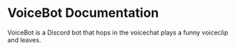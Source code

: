 # VoiceBot Documentation
VoiceBot is a Discord bot that hops in the voicechat plays a funny voiceclip and leaves.
